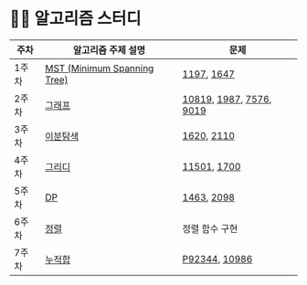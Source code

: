 # 🧑‍💻 알고리즘 스터디

| 주차 | 알고리즘 주제 설명                              | 문제                                                      |
|------|-----------------------------------------------|----------------------------------------------------------|
| 1주차 | [MST (Minimum Spanning Tree)](https://github.com/hongik-jabda/algorithm/blob/main/01.%20MST(Minimum%20Spanning%20Tree)/description.md)  | [1197](https://www.acmicpc.net/problem/1197), [1647](https://www.acmicpc.net/problem/1647) |
| 2주차 | [그래프](https://github.com/hongik-jabda/algorithm/blob/main/02.%20DFS%2C%20BFS%2C%20Backtracking/description.md)  | [10819](https://www.acmicpc.net/problem/10819), [1987](https://www.acmicpc.net/problem/1987), [7576](https://www.acmicpc.net/problem/7576), [9019](https://www.acmicpc.net/problem/9019) |
| 3주차 | [이분탐색](https://github.com/hongik-jabda/algorithm/blob/main/03.%20%EC%9D%B4%EB%B6%84%ED%83%90%EC%83%89/description.md)         | [1620](https://www.acmicpc.net/problem/1620), [2110](https://www.acmicpc.net/problem/2110) |
| 4주차 | [그리디](https://github.com/hongik-jabda/algorithm/blob/main/04.%20%EA%B7%B8%EB%A6%AC%EB%94%94/description.md)         | [11501](https://www.acmicpc.net/problem/11501), [1700](https://www.acmicpc.net/problem/1700) |
| 5주차 | [DP](https://github.com/hongik-jabda/algorithm/blob/main/05.%20DP/description.md)         | [1463](https://www.acmicpc.net/problem/1463), [2098](https://www.acmicpc.net/problem/2098) |
| 6주차 | [정렬](https://github.com/hongik-jabda/algorithm/blob/main/06.%20%EC%A0%95%EB%A0%AC%EA%B5%AC%ED%98%84/description.md)         | 정렬 함수 구현 |
| 7주차 | [누적합](https://github.com/hongik-jabda/algorithm/blob/main/07.%20%EB%88%84%EC%A0%81%ED%95%A9/description.md)         | [P92344](https://school.programmers.co.kr/learn/courses/30/lessons/92344), [10986](https://www.acmicpc.net/problem/10986)|
